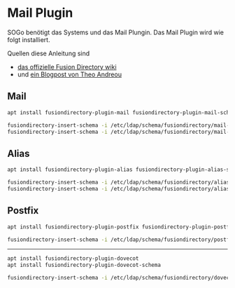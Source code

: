 # Mail Plugin

SOGo benötigt das Systems und das Mail Plungin. Das Mail Plugin wird wie folgt installiert.

Quellen diese Anleitung sind

* [das offizielle Fusion Directory wiki](https://documentation.fusiondirectory.org/en/documentation/admin_mail_method_installation/how_to_install_mail_plugin)
* und [ein Blogpost von Theo Andreou](https://www.theo-andreou.org/?p=1568#comment-10434)

## Mail

```bash
apt install fusiondirectory-plugin-mail fusiondirectory-plugin-mail-schema
```

```bash
fusiondirectory-insert-schema -i /etc/ldap/schema/fusiondirectory/mail-fd.schema
fusiondirectory-insert-schema -i /etc/ldap/schema/fusiondirectory/mail-fd-conf.schema
```

## Alias

```bash
apt install fusiondirectory-plugin-alias fusiondirectory-plugin-alias-schema
```

```bash
fusiondirectory-insert-schema -i /etc/ldap/schema/fusiondirectory/alias-fd-conf.schema
fusiondirectory-insert-schema -i /etc/ldap/schema/fusiondirectory/alias-fd.schema
```

## Postfix

```bash
apt install fusiondirectory-plugin-postfix fusiondirectory-plugin-postfix-schema
```

```bash
fusiondirectory-insert-schema -i /etc/ldap/schema/fusiondirectory/postfix-fd.schema
```


----

```bash
apt install fusiondirectory-plugin-dovecot
apt install fusiondirectory-plugin-dovecot-schema
```

```bash
fusiondirectory-insert-schema -i /etc/ldap/schema/fusiondirectory/dovecot-fd.schema 
```